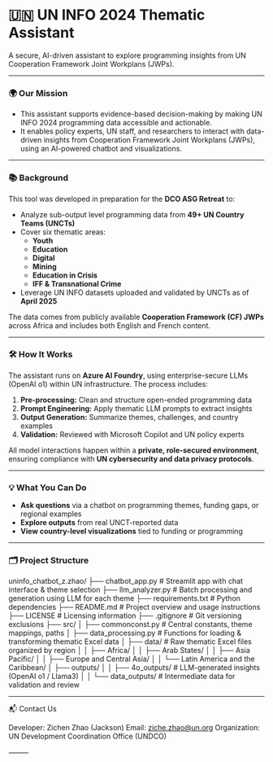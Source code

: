 # 🇺🇳 UN INFO 2024 Thematic Assistant

A secure, AI-driven assistant to explore programming insights from UN Cooperation Framework Joint Workplans (JWPs).

---

### 🌍 Our Mission
- This assistant supports evidence-based decision-making by making UN INFO 2024 programming data accessible and actionable.  
- It enables policy experts, UN staff, and researchers to interact with data-driven insights from Cooperation Framework Joint Workplans (JWPs), using an AI-powered chatbot and visualizations.

---

### 📚 Background
This tool was developed in preparation for the **DCO ASG Retreat** to:

- Analyze sub-output level programming data from **49+ UN Country Teams (UNCTs)**
- Cover six thematic areas:
  - **Youth**
  - **Education**
  - **Digital**
  - **Mining**
  - **Education in Crisis**
  - **IFF & Transnational Crime**
- Leverage UN INFO datasets uploaded and validated by UNCTs as of **April 2025**

The data comes from publicly available **Cooperation Framework (CF) JWPs** across Africa and includes both English and French content.

---

### 🛠 How It Works

The assistant runs on **Azure AI Foundry**, using enterprise-secure LLMs (OpenAI o1) within UN infrastructure. The process includes:

1. **Pre-processing:** Clean and structure open-ended programming data
2. **Prompt Engineering:** Apply thematic LLM prompts to extract insights
3. **Output Generation:** Summarize themes, challenges, and country examples
4. **Validation:** Reviewed with Microsoft Copilot and UN policy experts

All model interactions happen within a **private, role-secured environment**, ensuring compliance with **UN cybersecurity and data privacy protocols**.

---

### 💡 What You Can Do

- **Ask questions** via a chatbot on programming themes, funding gaps, or regional examples
- **Explore outputs** from real UNCT-reported data
- **View country-level visualizations** tied to funding or programming

---

### 🗂 Project Structure

uninfo_chatbot_z.zhao/
├── chatbot_app.py                 # Streamlit app with chat interface & theme selection
├── llm_analyzer.py                # Batch processing and generation using LLM for each theme
├── requirements.txt               # Python dependencies
├── README.md                      # Project overview and usage instructions
├── LICENSE                        # Licensing information
├── .gitignore                     # Git versioning exclusions
├── src/
│   ├── commonconst.py             # Central constants, theme mappings, paths
│   ├── data_processing.py         # Functions for loading & transforming thematic Excel data
│   ├── data/                      # Raw thematic Excel files organized by region
│   │   ├── Africa/
│   │   ├── Arab States/
│   │   ├── Asia Pacific/
│   │   ├── Europe and Central Asia/
│   │   └── Latin America and the Caribbean/
│   ├── outputs/
│   │   ├── 4o_outputs/            # LLM-generated insights (OpenAI o1 / Llama3)
│   │   └── data_outputs/          # Intermediate data for validation and review

---

📬 Contact Us

Developer: Zichen Zhao (Jackson)
Email: ziche.zhao@un.org
Organization: UN Development Coordination Office (UNDCO)

⸻